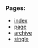 ### Pages:
* [index](https://grzegorzpokorski.github.io/2022-kwiecien/index.html)
* [page](https://grzegorzpokorski.github.io/2022-kwiecien/page.html)
* [archive](https://grzegorzpokorski.github.io/2022-kwiecien/archive.html)
* [single](https://grzegorzpokorski.github.io/2022-kwiecien/single.html)